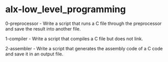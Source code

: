 # alx-low_level_programming

0-preprocessor - Write a script that runs a C file through the preprocessor and save the result into another file.

1-compiler - Write a script that compiles a C file but does not link.

2-assembler - Write a script that generates the assembly code of a C code and save it in an output file.


